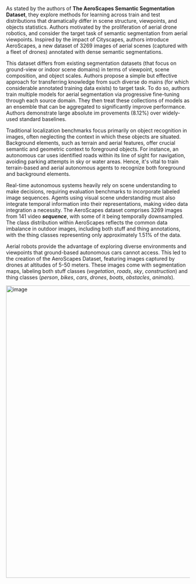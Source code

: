 As stated by the authors of **The AeroScapes Semantic Segmentation Dataset**, they explore methods for learning across train and test distributions that dramatically differ in scene structure, viewpoints, and objects statistics. Authors motivated by the proliferation of aerial drone robotics, and consider the target task of semantic segmentation from aerial viewpoints. Inspired by the impact of Cityscapes, authors introduce AeroScapes, a new dataset of 3269 images of aerial scenes (captured with a fleet of drones) annotated with dense semantic segmentations.

This dataset differs from existing segmentation datasets (that focus on ground-view or indoor scene domains) in terms of viewpoint, scene composition, and object scales. Authors propose a simple but effective approach for transferring knowledge from such diverse do mains (for which considerable annotated training data exists) to target task. To do so, authors train multiple models for aerial segmentation via progressive fine-tuning through each source domain. They then treat these collections of models as an ensemble that can be aggregated to significantly improve performance. Authors demonstrate large absolute im provements (8.12%) over widely-used standard baselines.

Traditional localization benchmarks focus primarily on object recognition in images, often neglecting the context in which these objects are situated. Background elements, such as terrain and aerial features, offer crucial semantic and geometric context to foreground objects. For instance, an autonomous car uses identified roads within its line of sight for navigation, avoiding parking attempts in sky or water areas. Hence, it's vital to train terrain-based and aerial autonomous agents to recognize both foreground and background elements.

Real-time autonomous systems heavily rely on scene understanding to make decisions, requiring evaluation benchmarks to incorporate labeled image sequences. Agents using visual scene understanding must also integrate temporal information into their representations, making video data integration a necessity. The AeroScapes dataset comprises 3269 images from 141 video ***sequence***, with some of it being temporally downsampled. The class distribution within AeroScapes reflects the common data imbalance in outdoor images, including both stuff and thing annotations, with the thing classes representing only approximately 1.51% of the data.

Aerial robots provide the advantage of exploring diverse environments and viewpoints that ground-based autonomous cars cannot access. This led to the creation of the AeroScapes Dataset, featuring images captured by drones at altitudes of 5-50 meters. These images come with segmentation maps, labeling both stuff classes (*vegetation*, *roads*, *sky*, *construction*) and thing classes (*person*, *bikes*, *cars*, *drones*, *boats*, *obstacles*, *animals*).

<img src="https://i.ibb.co/GQYCgrZ/data-montage-1.jpg" alt="image" width="800">
